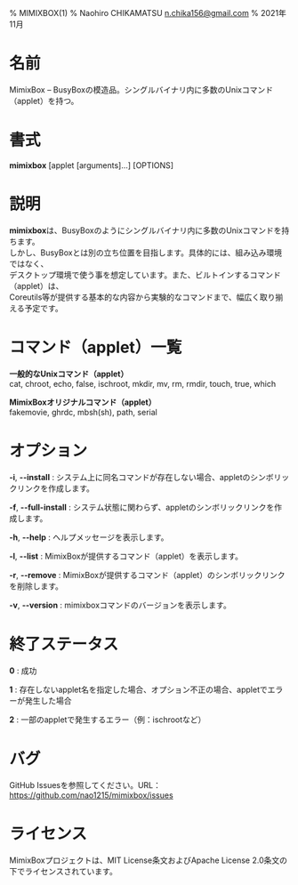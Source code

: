 % MIMIXBOX(1)
% Naohiro CHIKAMATSU <n.chika156@gmail.com>
% 2021年11月

# 名前

MimixBox – BusyBoxの模造品。シングルバイナリ内に多数のUnixコマンド（applet）を持つ。

# 書式

**mimixbox** [applet [arguments]...] [OPTIONS]

# 説明
**mimixbox**は、BusyBoxのようにシングルバイナリ内に多数のUnixコマンドを持ちます。  
しかし、BusyBoxとは別の立ち位置を目指します。具体的には、組み込み環境ではなく、  
デスクトップ環境で使う事を想定しています。また、ビルトインするコマンド（applet）は、  
Coreutils等が提供する基本的な内容から実験的なコマンドまで、幅広く取り揃える予定です。

# コマンド（applet）一覧
**一般的なUnixコマンド（applet）**  
cat, chroot, echo, false, ischroot, mkdir, mv, rm, rmdir, touch, true, which

**MimixBoxオリジナルコマンド（applet）**  
fakemovie, ghrdc, mbsh(sh), path, serial

# オプション
**-i**, **--install**
:   システム上に同名コマンドが存在しない場合、appletのシンボリックリンクを作成します。

**-f**, **--full-install**
:   システム状態に関わらず、appletのシンボリックリンクを作成します。

**-h**, **--help**
:   ヘルプメッセージを表示します。

**-l**, **--list**
:   MimixBoxが提供するコマンド（applet）を表示します。

**-r**, **--remove**
:   MimixBoxが提供するコマンド（applet）のシンボリックリンクを削除します。

**-v**, **--version**
:   mimixboxコマンドのバージョンを表示します。

# 終了ステータス
**0**
:   成功

**1**
:   存在しないapplet名を指定した場合、オプション不正の場合、appletでエラーが発生した場合

**2**
:   一部のappletで発生するエラー（例：ischrootなど）

# バグ
GitHub Issuesを参照してください。URL：https://github.com/nao1215/mimixbox/issues

# ライセンス
MimixBoxプロジェクトは、MIT License条文およびApache License 2.0条文の下でライセンスされています。